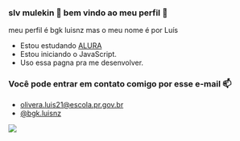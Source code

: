 ### slv mulekin 👋  bem vindo ao meu perfil 🖤

meu perfil é bgk luisnz mas o meu nome é por Luís
- Estou estudando [ALURA](https://www.alura.com.br)
- Estou iniciando o JavaScript.
- Uso essa pagna pra me desenvolver.

### Você pode entrar em contato comigo por esse e-mail 📫
- olivera.luis21@escola.pr.gov.br 
- [@bgk.luisnz](https://instagram.com.br)

![](https://media.tenor.com/oiGZWMaD93MAAAAM/spiderman.gif)
